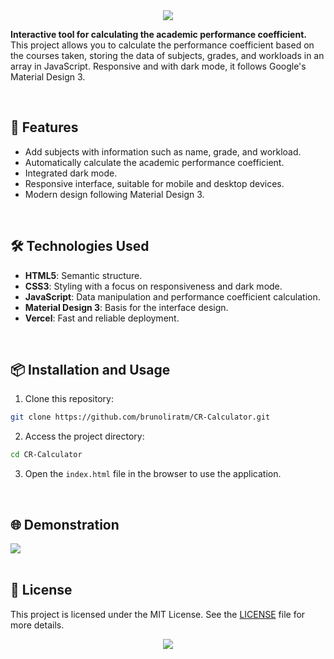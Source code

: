 <div align="center" text-align="center">
    <img src="https://capsule-render.vercel.app/api?type=waving&height=200&color=gradient&text=CR%20Calculator&reversal=false">
</div>

**Interactive tool for calculating the academic performance coefficient.**  
This project allows you to calculate the performance coefficient based on the courses taken, storing the data of subjects, grades, and workloads in an array in JavaScript. Responsive and with dark mode, it follows Google's Material Design 3.

<br>

## 🚀 Features

- Add subjects with information such as name, grade, and workload.
- Automatically calculate the academic performance coefficient.
- Integrated dark mode.
- Responsive interface, suitable for mobile and desktop devices.
- Modern design following Material Design 3.
<br>

## 🛠 Technologies Used

- **HTML5**: Semantic structure.
- **CSS3**: Styling with a focus on responsiveness and dark mode.
- **JavaScript**: Data manipulation and performance coefficient calculation.
- **Material Design 3**: Basis for the interface design.
- **Vercel**: Fast and reliable deployment.
<br>

## 📦 Installation and Usage

1. Clone this repository:
```bash
git clone https://github.com/brunoliratm/CR-Calculator.git
```

2. Access the project directory:
```bash
cd CR-Calculator
```

3. Open the `index.html` file in the browser to use the application.

<br>

## 🌐 Demonstration

<div align="left">
    <a href="https://cr-calculator.vercel.app/" target="_blank">
        <img src="https://img.shields.io/badge/Access%20the%20application%20directly%20on%20Vercel-CR%20Calculator-blue?style=for-the-badge">
    </a>
</div>

<br>

## 📄 License

This project is licensed under the MIT License. See the [LICENSE](LICENSE) file for more details.

<div style="text-align: center;">
    <img src="https://capsule-render.vercel.app/api?type=waving&height=100&color=gradient&section=footer" />
</div>